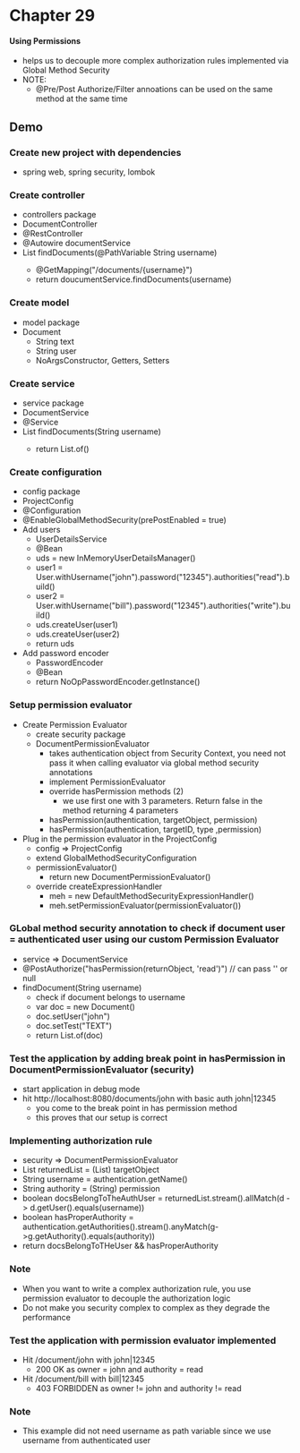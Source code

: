 # Chapter 29

#### Using Permissions

- helps us to decouple more complex authorization rules implemented via Global Method Security
- NOTE:
    - @Pre/Post Authorize/Filter annoations can be used on the same method at the same time

## Demo

### Create new project with dependencies
- spring web, spring security, lombok

### Create controller
- controllers package
- DocumentController
- @RestController
- @Autowire documentService
- List<Document> findDocuments(@PathVariable String username)
    - @GetMapping("/documents/{username}")
    - return doucumentService.findDocuments(username)
    
### Create model
- model package
- Document
    - String text
    - String user
    - NoArgsConstructor, Getters, Setters

### Create service
- service package
- DocumentService
- @Service
- List<Document> findDocuments(String username)
    - return List.of()

### Create configuration
- config package
- ProjectConfig
- @Configuration
- @EnableGlobalMethodSecurity(prePostEnabled = true)
- Add users
    - UserDetailsService
    - @Bean
    - uds = new InMemoryUserDetailsManager()
    - user1 = User.withUsername("john").password("12345").authorities("read").build()
    - user2 = User.withUsername("bill").password("12345").authorities("write").build()
    - uds.createUser(user1)
    - uds.createUser(user2)
    - return uds
- Add password encoder
    - PasswordEncoder
    - @Bean
    - return NoOpPasswordEncoder.getInstance()
    
### Setup permission evaluator
- Create Permission Evaluator
    - create security package
    - DocumentPermissionEvaluator
        - takes authentication object from Security Context, you need not pass it when calling evaluator via global method security annotations
        - implement PermissionEvaluator
        - override hasPermission methods (2)
            - we use first one with 3 parameters. Return false in the method returning 4 parameters
        - hasPermission(authentication, targetObject, permission)
        - hasPermission(authentication, targetID, type ,permission)
- Plug in the permission evaluator in the ProjectConfig
    - config => ProjectConfig
    - extend GlobalMethodSecurityConfiguration
    - permissionEvaluator()
        - return new DocumentPermissionEvaluator()
    - override createExpressionHandler
        - meh = new DefaultMethodSecurityExpressionHandler()
        - meh.setPermissionEvaluator(permissionEvaluator())


### GLobal method security annotation to check if document user = authenticated user using our custom Permission Evaluator
- service => DocumentService
- @PostAuthorize("hasPermission(returnObject, 'read')") // can pass '' or null
- findDocument(String username)
    - check if document belongs to username
    - var doc = new Document()
    - doc.setUser("john")
    - doc.setTest("TEXT")
    - return List.of(doc)
    
### Test the application by adding break point in hasPermission in DocumentPermissionEvaluator (security)
- start application in debug mode
- hit http://localhost:8080/documents/john with basic auth john|12345
    - you come to the break point in has permission method
    - this proves that our setup is correct
    
### Implementing authorization rule
- security => DocumentPermissionEvaluator
- List<Document> returnedList = (List<Document>) targetObject
- String username = authentication.getName()
- String authority = (String) permission
- boolean docsBelongToTheAuthUser = returnedList.stream().allMatch(d -> d.getUser().equals(username))
- boolean hasProperAuthority = authentication.getAuthorities().stream().anyMatch(g->g.getAuthority().equals(authority))
- return docsBelongToTHeUser && hasProperAuthority

### Note
- When you want to write a complex authorization rule, you use permission evaluator to decouple the authorization logic
- Do not make you security complex to complex as they degrade the performance

### Test the application with permission evaluator implemented
- Hit /document/john with john|12345
    - 200 OK as owner = john and authority = read
- Hit /document/bill with bill|12345
    - 403 FORBIDDEN as owner != john and authority != read
    
### Note
- This example did not need username as path variable since we use username from authenticated user